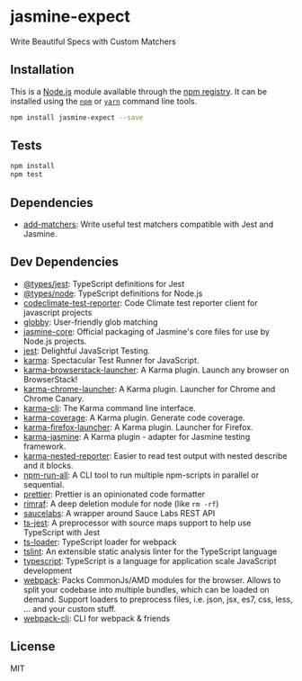 # jasmine-expect

Write Beautiful Specs with Custom Matchers

## Installation

This is a [Node.js](https://nodejs.org/) module available through the 
[npm registry](https://www.npmjs.com/). It can be installed using the 
[`npm`](https://docs.npmjs.com/getting-started/installing-npm-packages-locally)
or 
[`yarn`](https://yarnpkg.com/en/)
command line tools.

```sh
npm install jasmine-expect --save
```

## Tests

```sh
npm install
npm test
```

## Dependencies

- [add-matchers](https://ghub.io/add-matchers): Write useful test matchers compatible with Jest and Jasmine.

## Dev Dependencies

- [@types/jest](https://ghub.io/@types/jest): TypeScript definitions for Jest
- [@types/node](https://ghub.io/@types/node): TypeScript definitions for Node.js
- [codeclimate-test-reporter](https://ghub.io/codeclimate-test-reporter): Code Climate test reporter client for javascript projects
- [globby](https://ghub.io/globby): User-friendly glob matching
- [jasmine-core](https://ghub.io/jasmine-core): Official packaging of Jasmine&#39;s core files for use by Node.js projects.
- [jest](https://ghub.io/jest): Delightful JavaScript Testing.
- [karma](https://ghub.io/karma): Spectacular Test Runner for JavaScript.
- [karma-browserstack-launcher](https://ghub.io/karma-browserstack-launcher): A Karma plugin. Launch any browser on BrowserStack!
- [karma-chrome-launcher](https://ghub.io/karma-chrome-launcher): A Karma plugin. Launcher for Chrome and Chrome Canary.
- [karma-cli](https://ghub.io/karma-cli): The Karma command line interface.
- [karma-coverage](https://ghub.io/karma-coverage): A Karma plugin. Generate code coverage.
- [karma-firefox-launcher](https://ghub.io/karma-firefox-launcher): A Karma plugin. Launcher for Firefox.
- [karma-jasmine](https://ghub.io/karma-jasmine): A Karma plugin - adapter for Jasmine testing framework.
- [karma-nested-reporter](https://ghub.io/karma-nested-reporter): Easier to read test output with nested describe and it blocks.
- [npm-run-all](https://ghub.io/npm-run-all): A CLI tool to run multiple npm-scripts in parallel or sequential.
- [prettier](https://ghub.io/prettier): Prettier is an opinionated code formatter
- [rimraf](https://ghub.io/rimraf): A deep deletion module for node (like `rm -rf`)
- [saucelabs](https://ghub.io/saucelabs): A wrapper around Sauce Labs REST API
- [ts-jest](https://ghub.io/ts-jest): A preprocessor with source maps support to help use TypeScript with Jest
- [ts-loader](https://ghub.io/ts-loader): TypeScript loader for webpack
- [tslint](https://ghub.io/tslint): An extensible static analysis linter for the TypeScript language
- [typescript](https://ghub.io/typescript): TypeScript is a language for application scale JavaScript development
- [webpack](https://ghub.io/webpack): Packs CommonJs/AMD modules for the browser. Allows to split your codebase into multiple bundles, which can be loaded on demand. Support loaders to preprocess files, i.e. json, jsx, es7, css, less, ... and your custom stuff.
- [webpack-cli](https://ghub.io/webpack-cli): CLI for webpack &amp; friends

## License

MIT